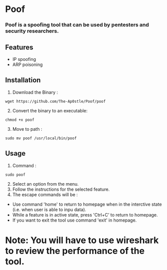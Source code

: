 # Poof

### Poof is a spoofing tool that can be used by pentesters and security researchers.

## Features
  - IP spoofing
  - ARP poisoning

## Installation
  1. Download the Binary :
  ```
  wget https://github.com/The-Ap0stle/Poof/poof
  ```
  2. Convert the binary to an executable:
  ```
  chmod +x poof
  ```
  3. Move to path :
  ```
  sudo mv poof /usr/local/bin/poof 
  ```

## Usage
  1. Command :
  ```
  sudo poof 
  ```
  2. Select an option from the menu.
  3. Follow the instructions for the selected feature.
  4. The escape commands will be :
  - Use command 'home' to return to homepage when in the interctive state (i.e. when user is able to inpu data).
  - While a feature is in active state, press 'Ctrl+C' to return to homepage.
  - If you want to exit the tool use command 'exit' in homepage.
# Note: You will have to use wireshark to review the performance of the tool.
